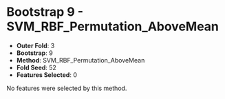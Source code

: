 # Bootstrap 9 - SVM_RBF_Permutation_AboveMean

- **Outer Fold**: 3
- **Bootstrap**: 9
- **Method**: SVM_RBF_Permutation_AboveMean
- **Fold Seed**: 52
- **Features Selected**: 0

No features were selected by this method.
